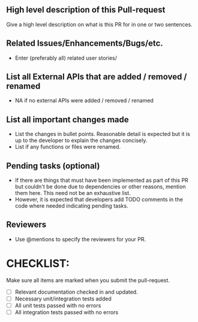 ## High level description of this Pull-request
Give a high level description on what is this PR for in one or two sentences.

## Related Issues/Enhancements/Bugs/etc.
- Enter (preferably all) related user stories/

## List all External APIs that are added / removed / renamed
- NA if no external APIs were added / removed / renamed

## List all important changes made 
 - List the changes in bullet points. Reasonable detail is expected but it is up to the developer to explain the changes concisely.
 - List if any functions or files were renamed.

## Pending tasks (optional)
- If there are things that must have been implemented as part of this PR but couldn't be done due to dependencies or other reasons, mention them here. This need not be an exhaustive list.
- However, it is expected that developers add TODO comments in the code where needed indicating pending tasks.

## Reviewers
- Use @mentions to specify the reviewers for your PR.

# CHECKLIST:
Make sure all items are marked when you submit the pull-request.

- [ ] Relevant documentation checked in and updated.
- [ ] Necessary unit/integration tests added
- [ ] All unit tests passed with no errors
- [ ] All integration tests passed with no errors 
